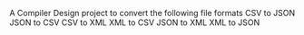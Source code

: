 A Compiler Design project to convert the following file formats
CSV to JSON
JSON to CSV
CSV to XML
XML to CSV
JSON to XML
XML to JSON

